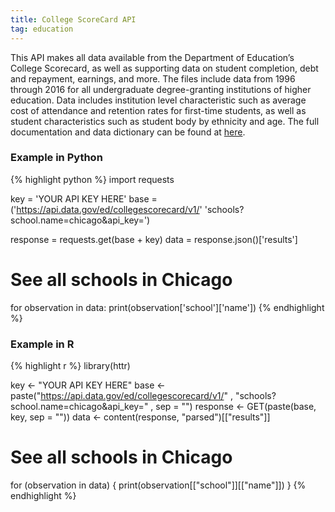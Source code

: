 ```yaml
---
title: College ScoreCard API
tag: education
---
```

This API makes all data available from the Department of Education’s College Scorecard, as well as supporting data on student completion, debt and repayment, earnings, and more. The files include data from 1996 through 2016 for all undergraduate degree-granting institutions of higher education. Data includes institution level characteristic such as average cost of attendance and retention rates for first-time students, as well as student characteristics such as student body by ethnicity and age. 
The full documentation and data dictionary can be found at [here](https://collegescorecard.ed.gov/data/documentation/).

### Example in Python
{% highlight python %}
import requests

key = 'YOUR API KEY HERE'
base = ('https://api.data.gov/ed/collegescorecard/v1/'
        'schools?school.name=chicago&api_key=')

response = requests.get(base + key)
data = response.json()['results']

# See all schools in Chicago
for observation in data:
    print(observation['school']['name'])
{% endhighlight %}

### Example in R
{% highlight r %}
library(httr)

key <- "YOUR API KEY HERE"
base <- paste("https://api.data.gov/ed/collegescorecard/v1/"
              , "schools?school.name=chicago&api_key="
              , sep = "")
response <- GET(paste(base, key, sep = ""))
data <- content(response, "parsed")[["results"]]

# See all schools in Chicago
for (observation in data) {
  print(observation[["school"]][["name"]])
}
{% endhighlight %}

